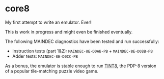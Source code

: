 # core8

My first attempt to write an emulator. Ever! 

This is work in progress and might even be finished eventually.

The following MAINDEC diagnostics have been tested and run successfully:
 * Instruction tests (part 1&2): `MAINDEC-8E-D0AB-PB` + `MAINDEC-8E-D0BB-PB`
 * Adder tests: `MAINDEC-8E-D0CC-PB`
 
As a bonus, the emulator is stable enough to run [TINT8](https://github.com/PontusPih/TINT8), the PDP-8 version of a popular tile-matching puzzle video game.

